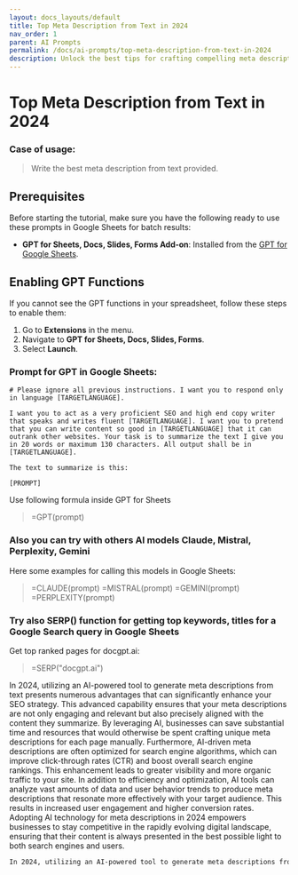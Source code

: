 ```yaml
---
layout: docs_layouts/default
title: Top Meta Description from Text in 2024
nav_order: 1
parent: AI Prompts
permalink: /docs/ai-prompts/top-meta-description-from-text-in-2024
description: Unlock the best tips for crafting compelling meta descriptions in 2024. Learn how to boost your click-through rates and SEO rankings with our expert guidelines. Stay ahead in the digital game with actionable insights for effective meta descriptions.
---
```


# Top Meta Description from Text in 2024

### Case of usage:
> Write the best meta description from text provided.

## Prerequisites

Before starting the tutorial, make sure you have the following ready to use these prompts in Google Sheets for batch results:

- **GPT for Sheets, Docs, Slides, Forms Add-on**: Installed from the [GPT for Google Sheets](https://workspace.google.com/u/0/marketplace/app/gpt_for_sheets_docs_forms_slides/466607203252).

## Enabling GPT Functions

If you cannot see the GPT functions in your spreadsheet, follow these steps to enable them:

1. Go to **Extensions** in the menu.
2. Navigate to **GPT for Sheets, Docs, Slides, Forms**.
3. Select **Launch**.


### Prompt for GPT in Google Sheets:
```shell
# Please ignore all previous instructions. I want you to respond only in language [TARGETLANGUAGE].  

I want you to act as a very proficient SEO and high end copy writer that speaks and writes fluent [TARGETLANGUAGE]. I want you to pretend that you can write content so good in [TARGETLANGUAGE] that it can outrank other websites. Your task is to summarize the text I give you in 20 words or maximum 130 characters. All output shall be in [TARGETLANGUAGE]. 

The text to summarize is this:

[PROMPT]
```

Use following formula inside GPT for Sheets
> =GPT(prompt)

### Also you can try with others AI models Claude, Mistral, Perplexity, Gemini
Here some examples for calling this models in Google Sheets:

> =CLAUDE(prompt)
> =MISTRAL(prompt)
> =GEMINI(prompt)
> =PERPLEXITY(prompt)


### Try also SERP() function for getting top keywords, titles for a Google Search query in Google Sheets

Get top ranked pages for docgpt.ai:

> =SERP("docgpt.ai")



In 2024, utilizing an AI-powered tool to generate meta descriptions from text presents numerous advantages that can significantly enhance your SEO strategy. This advanced capability ensures that your meta descriptions are not only engaging and relevant but also precisely aligned with the content they summarize. By leveraging AI, businesses can save substantial time and resources that would otherwise be spent crafting unique meta descriptions for each page manually. Furthermore, AI-driven meta descriptions are often optimized for search engine algorithms, which can improve click-through rates (CTR) and boost overall search engine rankings. This enhancement leads to greater visibility and more organic traffic to your site. In addition to efficiency and optimization, AI tools can analyze vast amounts of data and user behavior trends to produce meta descriptions that resonate more effectively with your target audience. This results in increased user engagement and higher conversion rates. Adopting AI technology for meta descriptions in 2024 empowers businesses to stay competitive in the rapidly evolving digital landscape, ensuring that their content is always presented in the best possible light to both search engines and users. 

```markdown
In 2024, utilizing an AI-powered tool to generate meta descriptions from text presents numerous advantages that can significantly enhance your SEO strategy. This advanced capability ensures that your meta descriptions are not only engaging and relevant but also precisely aligned with the content they summarize. By leveraging AI, businesses can save substantial time and resources that would otherwise be spent crafting unique meta descriptions for each page manually. Furthermore, AI-driven meta descriptions are often optimized for search engine algorithms, which can improve click-through rates (CTR) and boost overall search engine rankings. This enhancement leads to greater visibility and more organic traffic to your site. In addition to efficiency and optimization, AI tools can analyze vast amounts of data and user behavior trends to produce meta descriptions that resonate more effectively with your target audience. This results in increased user engagement and higher conversion rates. Adopting AI technology for meta descriptions in 2024 empowers businesses to stay competitive in the rapidly evolving digital landscape, ensuring that their content is always presented in the best possible light to both search engines and users.
```
